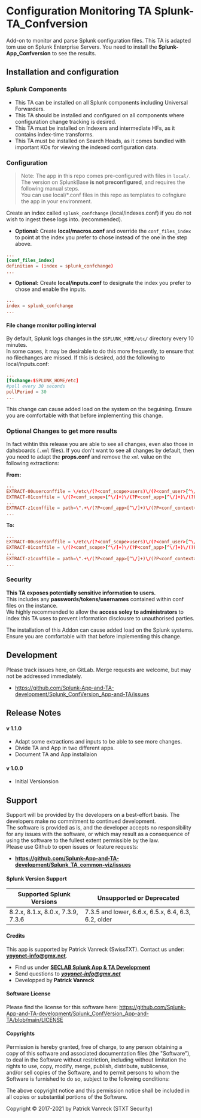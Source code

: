 # Configuration  Monitoring TA **Splunk-TA_Confversion**
Add-on to monitor and parse Splunk configuration files. This TA is adapted tom use on Splunk Enterprise Servers.
You need to install the **Splunk-App_Confversion** to see the results.

## Installation and configuration

### Splunk Components
- This TA can be installed on all Splunk components including Universal Forwarders.
- This TA should be installed and configured on all components where configuration change tracking is desired.
- This TA must be installed on Indexers and intermediate HFs, as it contains index-time transforms. 
- This TA must be installed on Search Heads, as it comes bundled with important KOs for viewing the indexed configuration data.

### Configuration
> Note: The app in this repo comes pre-configured with files in `local/`. The version on SplunkBase **is not preconfigured**, and requires the following manual steps.  
You can use local/*.conf files in this repo as templates to cofngiure the app in your environment.

Create an index called `splunk_confchange` (local/indexes.conf) if you do not wish to ingest these logs into. (recommended).

- **Optional:** Create **local/macros.conf** and override the `conf_files_index` to point at the index you prefer to chose instead of the one in the step above. 
```conf
...
[conf_files_index]
definition = (index = splunk_confchange)
...
```

- **Optional:** Create **local/inputs.conf** to designate the index you prefer to chose and enable the inputs.
```conf
...
index = splunk_confchange
...
```

#### File change monitor polling interval
By default, Splunk logs changes in the `$SPLUNK_HOME/etc/` directory every 10 minutes.<br>
In some cases, it may be desirable to do this more frequently, to ensure that no filechanges are missed. If this is desired, add the following to local/inputs.conf:
```conf
...
[fschange:$SPLUNK_HOME/etc]
#poll every 30 seconds
pollPeriod = 30
...
```

This change can cause added load on the system on the beguining. Ensure you are comfortable with that before implementing this change. 

### Optional Changes to get more results
In fact wihtin this release you are able to see all changes, even also those in dahsboards (`.xml` files).
If you don't want to see all changes by default, then you need to adapt the **props.conf** and remove the `xml` value on the following extractions:

**From:**

```conf
...
EXTRACT-00userconffile = \/etc\/(?<conf_scope>users)\/(?<conf_user>[^\/]+)\/[^\/]+\/[^\/]+\/[^\/]+?\.(conf|meta|xml)$ in source
EXTRACT-01conffile = \/(?<conf_scope>[^\/]+)\/(?P<conf_app>[^\/]+)\/(?P<conf_context>local|default|metadata|views|nav)/(?P<conf_file>[^\/]+\.(conf|meta|xml))$ in source
...
EXTRACT-z1conffile = path=\".+\/(?P<conf_app>[^\/]+)\/(?P<conf_context>local|default|views|nav)\/(?P<conf_file>[^\/]+\.conf|.xml)\"
...
```

**To:**

```conf
...
EXTRACT-00userconffile = \/etc\/(?<conf_scope>users)\/(?<conf_user>[^\/]+)\/[^\/]+\/[^\/]+\/[^\/]+?\.(conf|meta)$ in source
EXTRACT-01conffile = \/(?<conf_scope>[^\/]+)\/(?P<conf_app>[^\/]+)\/(?P<conf_context>local|default|metadata)/(?P<conf_file>[^\/]+\.(conf|meta))$ in source
...
EXTRACT-z1conffile = path=\".+\/(?P<conf_app>[^\/]+)\/(?P<conf_context>local|default)\/(?P<conf_file>[^\/]+\.conf)\"
...
```


### Security
**This TA exposes potentially sensitive information to users.**<br>
This includes any **passwords/tokens/usernames** contained within conf files on the instance.<br>
We highly recommended to allow the **access soley to administrators** to index this TA uses to prevent information disclousre to unauthorised parties. 

The installation of this Addon can cause added load on the Splunk systems. Ensure you are comfortable with that before implementing this change. 

## Development
Please track issues here, on GitLab. Merge requests are welcome, but may not be addressed immediately.<br>
- https://github.com/Splunk-App-and-TA-development/Splunk_ConfVersion_App-and-TA/issues 


## **Release Notes**

#### v 1.1.0
- Adapt some extractions and inputs to be able to see more changes.
- Divide TA and App in two different apps.
- Document TA and App installaion

#### v 1.0.0
- Initial Versionsion


## **Support**
Support will be provided by the developers on a best-effort basis. The developers make no commitment to continued development.<br>
The software is provided as is, and the developer accepts no responsibility for any issues with the software, or which may result as a consequence of using the software to the fullest extent permissible by the law.<br>
Please use Github to open issues or feature requests:
- **https://github.com/Splunk-App-and-TA-development/Splunk_TA_common-viz/issues**


#### Splunk Version Support

| Supported Splunk Versions  | Unsupported or Deprecated  |
| --- | --- |
|  8.2.x, 8.1.x, 8.0.x, 7.3.9, 7.3.6 | 7.3.5 and lower, 6.6.x, 6.5.x, 6.4, 6.3, 6.2, older  |


#### Credits
This app is supported by Patrick Vanreck (SwissTXT). Contact us under: **[yoyonet-info@gmx.net](mailto:yoyonet-info@gmx.net)**.

- Find us under **[SECLAB Splunk App & TA Development](https://github.com/Splunk-App-and-TA-development "SECLAB Splunk App & TA Development")**
- Send questions to ***[yoyonet-info@gmx.net](mailto:yoyonet-info@gmx.net)***
- Developped by **Patrick Vanreck**


#### Software License
Please find the license for this software here: https://github.com/Splunk-App-and-TA-development/Splunk_ConfVersion_App-and-TA/blob/main/LICENSE

#### Copyrights
Permission is hereby granted, free of charge, to any person obtaining a copy of this software and associated documentation files (the "Software"),<br>
to deal in the Software without restriction, including without limitation the rights to use, copy, modify, merge, publish, distribute, sublicense,<br>
and/or sell copies of the Software, and to permit persons to whom the Software is furnished to do so, subject to the following conditions:
	
The above copyright notice and this permission notice shall be included in all copies or substantial portions of the Software.


<div class="footer">
    Copyright &copy; 2017-2021 by Patrick Vanreck (STXT Security)
</div>
